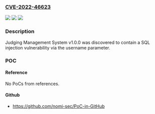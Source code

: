 ### [CVE-2022-46623](https://cve.mitre.org/cgi-bin/cvename.cgi?name=CVE-2022-46623)
![](https://img.shields.io/static/v1?label=Product&message=n%2Fa&color=blue)
![](https://img.shields.io/static/v1?label=Version&message=n%2Fa&color=blue)
![](https://img.shields.io/static/v1?label=Vulnerability&message=n%2Fa&color=brighgreen)

### Description

Judging Management System v1.0.0 was discovered to contain a SQL injection vulnerability via the username parameter.

### POC

#### Reference
No PoCs from references.

#### Github
- https://github.com/nomi-sec/PoC-in-GitHub

